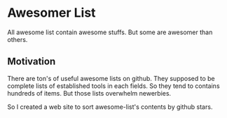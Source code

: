 Awesomer List
=============

All awesome list contain awesome stuffs.
But some are awesomer than others.

## Motivation

There are ton's of useful awesome lists on github.
They supposed to be complete lists of established tools in each fields.
So they tend to contains hundreds of items.
But those lists overwhelm newerbies.

So I created a web site to sort awesome-list's contents by github stars.
